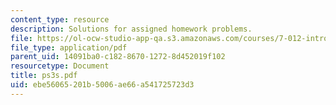 ```yaml
---
content_type: resource
description: Solutions for assigned homework problems.
file: https://ol-ocw-studio-app-qa.s3.amazonaws.com/courses/7-012-introduction-to-biology-fall-2004/ebe56065201b5006ae66a541725723d3_ps3s.pdf
file_type: application/pdf
parent_uid: 14091ba0-c182-8670-1272-8d452019f102
resourcetype: Document
title: ps3s.pdf
uid: ebe56065-201b-5006-ae66-a541725723d3
---
```

